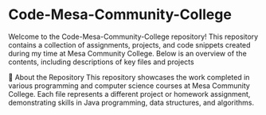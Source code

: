 ﻿# Code-Mesa-Community-College

Welcome to the Code-Mesa-Community-College repository! This repository contains a collection of assignments, projects, and code snippets created during my time at Mesa Community College. Below is an overview of the contents, including descriptions of key files and projects

🚀 About the Repository
This repository showcases the work completed in various programming and computer science courses at Mesa Community College. Each file represents a different project or homework assignment, demonstrating skills in Java programming, data structures, and algorithms.
